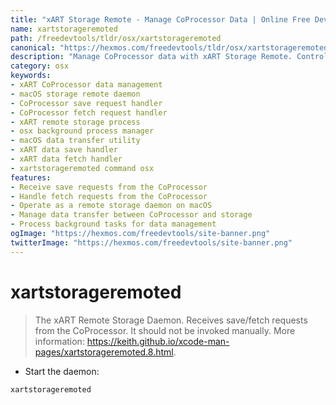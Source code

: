 ```yaml
---
title: "xART Storage Remote - Manage CoProcessor Data | Online Free DevTools by Hexmos"
name: xartstorageremoted
path: /freedevtools/tldr/osx/xartstorageremoted
canonical: "https://hexmos.com/freedevtools/tldr/osx/xartstorageremoted/"
description: "Manage CoProcessor data with xART Storage Remote. Control data save and fetch requests for macOS. Free online tool, no registration required."
category: osx
keywords:
- xART CoProcessor data management
- macOS storage remote daemon
- CoProcessor save request handler
- CoProcessor fetch request handler
- xART remote storage process
- osx background process manager
- macOS data transfer utility
- xART data save handler
- xART data fetch handler
- xartstorageremoted command osx
features:
- Receive save requests from the CoProcessor
- Handle fetch requests from the CoProcessor
- Operate as a remote storage daemon on macOS
- Manage data transfer between CoProcessor and storage
- Process background tasks for data management
ogImage: "https://hexmos.com/freedevtools/site-banner.png"
twitterImage: "https://hexmos.com/freedevtools/site-banner.png"
---
```


# xartstorageremoted

> The xART Remote Storage Daemon. Receives save/fetch requests from the CoProcessor.
> It should not be invoked manually.
> More information: <https://keith.github.io/xcode-man-pages/xartstorageremoted.8.html>.

- Start the daemon:

`xartstorageremoted`
